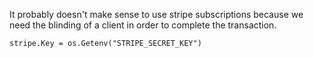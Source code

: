 
It probably doesn't make sense to use stripe subscriptions because we need the blinding of a client in order to complete the transaction.

	stripe.Key = os.Getenv("STRIPE_SECRET_KEY")